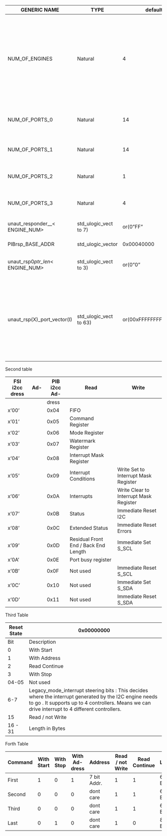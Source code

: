 | GENERIC NAME                          | TYPE                   | default                | DESCRIPTION                                                                                                                                                                                                                                                                                                                                                                                              |
|---------------------------------------|------------------------|------------------------|----------------------------------------------------------------------------------------------------------------------------------------------------------------------------------------------------------------------------------------------------------------------------------------------------------------------------------------------------------------------------------------------------------|
| NUM_OF_ENGINES                        | Natural                | 4                      | Total Number of I2C engines . This will replicate corresponding registers and state machine to support multiple I2C engines on the same PIB responder interface. As of now it supports only upto 4 and minimum should be 1.If value = 2 then i2c ports corresponding to NUM_OF_PORTS_2 should be unused.If value = 1 then i2c ports corresponding to NUM_OF_PORTS_2 and NUM_OF_PORTS_1 should be unused. |
| NUM_OF_PORTS_0                        | Natural                | 14                     | This says number of ports which I2C Engine 0 should drive(supports) . Maximum vlaue is 64 and minmum should be 1.NUM_OF_PORTS_<ENGINE_NUM>                                                                                                                                                                                                                                                               |                                                                                                                                                                                                                                                                                                                                                                       
| NUM_OF_PORTS_1                        | Natural                | 14                     | This says number of ports which I2C Engine 1 should drive(supports) . Maximum vlaue is 64 and minmum should be 1                                                                                                                                                                                                                                                                                         |
| NUM_OF_PORTS_2                        | Natural                | 1                      | This says number of ports which I2C Engine 2 should drive(supports) . Maximum vlaue is 64 and minmum should be 1                                                                                                                                                                                                                                                                                         |                                                                                                                                                                                                                                                                                                     
| NUM_OF_PORTS_3                        | Natural                | 4                      | This says number of ports which I2C Engine 3 should drive(supports) . Maximum vlaue is 64 and minmum should be 1                                                                                                                                                                                                                                                                                         |                                                                                                                                                                                                                                                                                                                                      
| unaut_responder_<IDX>_< ENGINE_NUM>   | std_ulogic_vect to 7)  | or(0”FF”               | Should have responder_id which doesnot need access through this engine ENGINE NUM.                                                                                                                                                                                                                                                                                                                       |
| PIBrsp_BASE_ADDR                      | std_ulogic_vector      | 0x00040000             | This needs to get proper value of base address on PIB responder                                                                                                                                                                                                                                                                                                                                          |
| unaut_rsp0<IDX>_ptr_len_< ENGINE_NUM> | std_ulogic_vect to 3)  | or(0”0”                | Describes the width of address pointers in the responder corresponding to engine <ENGINE_NUM>.                                                                                                                                                                                                                                                                                                           |
| unaut_rsp(X)_port_vector(I)           | std_ulogic_vect to 63) | or(00xFFFFFFFFFFFFFFFF | The vector says which are all ports enabled for the corresponding responder_id checking i.e. – unaut_rsp(X)_port_vector(I) = ’1’ means - - - > unaut_responder(X) id is not secure id in port_number I. So access should be denied – unaut_rsp(X)_port_vector(I) = ’0’ means - - > unaut_responder(X) id is secure id in port_number I. So access should not be denied By Default Security check is enabled for all IDs all PORTs                                                                                                                                                                                                                                                                                                             |






Second table


| FSI i2cc dress | Ad- | PIB i2cc Ad- | Read                          | Write                                  |
|----------------|-----|--------------|-------------------------------|----------------------------------------|
|                |     | dress        |                               |                                        |
| x’00’          |     | 0x04         | FIFO                          |                                        |
| x’01’          |     | 0x05         | Command Register              |                                        |
| x’02’          |     | 0x06         | Mode Register                 |                                        |
| x’03’          |     | 0x07         | Watermark Register            |                                        |
| x’04’          |     | 0x08         | Interrupt Mask Register       |                                        |
| x’05’          |     | 0x09         | Interrupt Conditions          | Write Set to Interrupt Mask Register   |
| x’06’          |     | 0x0A         | Interrupts                    | Write Clear to Interrupt Mask Register |
| x’07’          |     | 0x0B         | Status                        | Immediate Reset I2C                    |
| x’08’          |     | 0x0C         | Extended Status               | Immediate Reset Errors                 |
| x’09’          |     | 0x0D         | Residual Front End / Back End Length | Immediate Set S_SCL             |                                
| x’0A’          |     | 0x0E         | Port busy register            |                                        |
| x’0B’          |     | 0x0F         | Not used                      | Immediate Reset S_SCL                  |
| x’0C’          |     | 0x10         | Not used                      | Immediate Set S_SDA                    |
| x’0D’          |     | 0x11         | Not used                      | Immediate Reset S_SDA                  |


Third Table

| Reset State | 0x00000000                                                                                                         |
|-------------|--------------------------------------------------------------------------------------------------------------------|
| Bit         | Description                                                                                                        |
| 0           | With Start                                                                                                         |
| 1           | With Address                                                                                                       |
| 2           | Read Continue                                                                                                      |
| 3           | With Stop                                                                                                          |
| 04-05      | Not used                                                                                                           |
| 6-7      | Legacy_mode_interrupt steering bits : This decides where the interrupt generated by the I2C engine needs to go . It supports up to 4 controllers. Means we can drive interrupt to 4 different controllers. |        | 8-14      | Device Address                                                                                                     |
| 15          | Read / not Write                                                                                                   |
| 16 - 31     | Length in Bytes                                                                                                    |


Forth Table

| Command | With Start | With Stop  | With Ad-dress | Address   | Read / not Write    | Read Continue    | Length    |
|---------|------------|------|----------|-----------|-----------|----------|-----------|
| First   | 1          | 0    | 1        | 7 bit Addr.    | 1         | 1        | 64k Bytes |                                
| Second  | 0          | 0    | 0        | dont care | 1         | 1        | 64k Bytes |
| Third   | 0          | 0    | 0        | dont care | 1         | 1        | 64k Bytes |
| Last    | 0          | 1    | 0        | dont care | 1         | 0        | 8k Bytes  |





